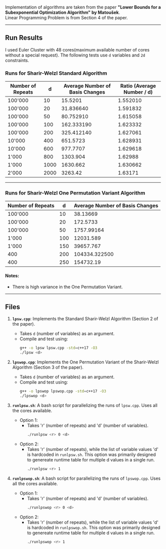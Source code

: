 Implementation of algorithms are taken from the paper **"Lower Bounds for a Subexponential Optimization Algorithm" by Matoušek**.  
Linear Programming Problem is from Section 4 of the paper.

---

## Run Results

I used Euler Cluster with 48 cores(maximum available number of cores without a special request).
The following tests use `d` variables and `2d` constraints.  

### Runs for **Sharir-Welzl Standard Algorithm**

| **Number of Repeats** | **d**   | **Average Number of Basis Changes** | **Ratio (Average Number / d)** |
|---------------------|---------|-------------------------------------|--------------------------------|
| 100'000              | 10      | 15.5201                             | 1.552010                        |
| 100'000              | 20      | 31.836640                             | 1.591832                       |
| 100'000              | 50      | 80.752910                             | 1.615058                       |
| 100'000              | 100     | 162.333190                            | 1.623332                       |
| 100'000              | 200     | 325.412140                            | 1.627061                       |
| 10'000              | 400     | 651.5723                            | 1.628931                       |
| 10'000              | 600     | 977.7707                            | 1.629618                       |
| 1'000               | 800     | 1303.904                            | 1.62988                        |
| 1'000               | 1000    | 1630.662                            | 1.630662                       |
| 2'000                |2000    | 3263.42                             |  1.63171               |

---

### Runs for **Sharir-Welzl One Permutation Variant Algorithm**

| **Number of Repeats** | **d**   | **Average Number of Basis Changes** |
|---------------------|---------|-------------------------------------|
| 100'000               | 10      | 38.13669                              |
| 100'000               | 20      | 172.5733                            |
| 100'000               | 50      | 1757.99164                            |
| 1'000               | 100     | 12031.589                           |
| 1'000                 | 150     | 39657.767                           |
| 400                 | 200     | 104334.322500                          |
| 400                 | 250     | 154732.19                        |

#### Notes:
  
- There is high variance in the One Permutation Variant.

---


## Files

1. **`lpsw.cpp`**: Implements the Standard Sharir-Welzl Algorithm (Section 2 of the paper).
   - Takes `d` (number of variables) as an argument.
   - Compile and test using:
     ```bash
     g++ -o lpsw lpsw.cpp -std=c++17 -O3
     ./lpsw <d>
     ```

2. **`lpswop.cpp`**: Implements the One Permutation Variant of the Sharir-Welzl Algorithm (Section 3 of the paper).
   - Takes `d` (number of variables) as an argument.
   - Compile and test using:
     ```bash
     g++ -o lpswop lpswop.cpp -std=c++17 -O3
     ./lpswop <d>
     ```

3. **`runlpsw.sh`**: A bash script for parallelizing the runs of `lpsw.cpp`. Uses all the cores available.
   - Option 1:
       - Takes 'r' (number of repeats) and 'd' (number of variables).
         ```bash
         ./runlpsw <r> 0 <d>
         ```
   - Option 2:
       - Takes 'r' (number of repeats), while the list of variable values 'd' is hardcoded in `runlpsw.sh`. This option was primarily designed to genereate runtime table for multiple d values in a single run.
         ```bash
         ./runlpsw <r> 1
         ```
      
4. **`runlpswop.sh`**: A bash script for parallelizing the runs of `lpswop.cpp`. Uses all the cores available.
   - Option 1:
       - Takes 'r' (number of repeats) and 'd' (number of variables).
         ```bash
         ./runlpswop <r> 0 <d>
         ```
   - Option 2:
       - Takes 'r' (number of repeats), while the list of variable values 'd' is hardcoded in `runlpswop.sh`. This option was primarily designed to genereate runtime table for multiple d values in a single run.
         ```bash
         ./runlpswop <r> 1
         ```


